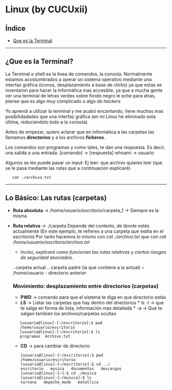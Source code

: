 # Linux (by CUCUxii)

## Índice 
- [Que es la Terminal](#Inicio)





---------------------------------------------------------------------------
## ¿Que es la Terminal?

La Terminal o shell es la linea de comandos, la consola. Normalmente estamos acostumbrados a operar un sistema operativo mediante una interfaz gráfica (iconos,
desplazamiento a base de clicks) ya que estas se inventaron para hacer la informática mas accesible, ya que a mucha gente ver una terminal de letras verdes
sobre fondo negro le eche para atras, piense que es algo muy complicado o algo de *hackers*

Yo aprendi a utilizar la terminal y me acabó encantando, tiene muchas mas posibilidadades que una interfaz gráfica (en mi Linux he eliminado esta última,
reduciendolo todo a la consola).

Antes de empezar, quiero aclarar que en informática a las carpetas las llamamos **directorios** y a los archivos **ficheros**.

Los comandos son programas y como tales, te dan una respuesta. Es decir, una salida a una entrada.
      \[comando] -> \[respuesta]       whoami -> usuario

Algunos se les puede pasar un input: Ej leer:  que archivo quieres leer (que se le pasa mediante las rutas que a continuación explicaré)
 ```console
    cat ./archivo.txt
 ```
---------------------------------------------------------------------------
## Lo Básico: Las rutas (carpetas)

 * **Ruta absoluta** →  /home/usuario/escritorio/carpeta_1 ->  Siempre es la misma
 * **Ruta relativa** →  ./carpeta  Depende del contexto, de donde estés actualmente (En este ejemplo, te refieres a una carpeta que estña en el escritorio)
  Por tanto hacemos lo mismo con *cat ./archivo.txt* que con *cat /home/usuario/escritorio/archivo.txt*
    - *Inciso, explicaré como funcionan las rutas relativas y ciertos riesgos de seguridad asociados.*

	. carpeta actual      .. carpeta padre (la que contiene a la actual)   ~ /home/usuario    - directorio anterior
  
   ### Movimiento: desplazamiento entre directorios (carpetas)
   - **PWD** -> comando para que el sistema te diga en que directorio estás 
   - **LS** -> Listar las carpetas que hay dentro del directorios
          * ls -l -> que te salga en forma de lista, información mas detallada
          * -a -> Que te salgan tambien los archivos/carpetas ocultas
   ```console
      [usuario@linux]-[~/escritorio]:$ pwd
      /home/usuario/escritorio
      [usuario@linux]-[~/escritorio]:$ ls
      programas  Archivo.txt
   ```
   - **CD** -> para cambiar de directorio
      ```console
      [usuario@linux]-[~/escritorio]:$ pwd
      /home/usuario/escritorio
      [usuario@linux]-[~/escritorio]:$ cd ../
      escritorio   musica   documentos   descargas  
      [usuario@linux]-[~]:$ cd ./musica
      [usuario@linux]-[~/musica]:$ ls
      nirvana   depeche_mode   metallica
   ```
   
   
